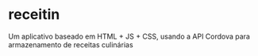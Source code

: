 # receitin
Um aplicativo baseado em HTML + JS + CSS, usando a API Cordova para armazenamento de receitas culinárias
